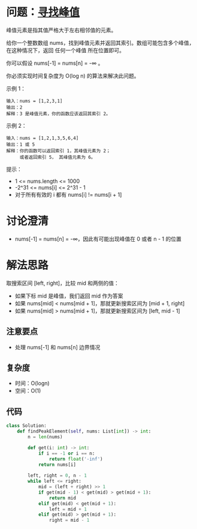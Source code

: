 # 问题：[寻找峰值](https://leetcode.cn/problems/find-peak-element/)

峰值元素是指其值严格大于左右相邻值的元素。

给你一个整数数组 nums，找到峰值元素并返回其索引。数组可能包含多个峰值，在这种情况下，返回 任何一个峰值 所在位置即可。

你可以假设 nums[-1] = nums[n] = -∞ 。

你必须实现时间复杂度为 O(log n) 的算法来解决此问题。

示例 1：

```
输入：nums = [1,2,3,1]
输出：2
解释：3 是峰值元素，你的函数应该返回其索引 2。
```

示例 2：

```
输入：nums = [1,2,1,3,5,6,4]
输出：1 或 5
解释：你的函数可以返回索引 1，其峰值元素为 2；
     或者返回索引 5， 其峰值元素为 6。
```

提示：

- 1 <= nums.length <= 1000
- -2^31 <= nums[i] <= 2^31 - 1
- 对于所有有效的 i 都有 nums[i] != nums[i + 1]

# 讨论澄清

- nums[-1] = nums[n] = -∞，因此有可能出现峰值在 0 或者 n - 1 的位置

# 解法思路

取搜索区间 [left, right]，比较 mid 和两侧的值：

* 如果下标 mid 是峰值，我们返回 mid 作为答案
* 如果 nums[mid] < nums[mid + 1]，那就更新搜索区间为 [mid + 1, right]
* 如果 nums[mid] > nums[mid + 1]，那就更新搜索区间为 [left, mid - 1]

## 注意要点

- 处理 nums[-1] 和 nums[n] 边界情况

## 复杂度

- 时间：O(logn)
- 空间：O(1)

## 代码

```python
class Solution:
    def findPeakElement(self, nums: List[int]) -> int:
        n = len(nums)

        def get(i: int) -> int:
            if i == -1 or i == n:
                return float('-inf')
            return nums[i]
    
        left, right = 0, n - 1
        while left <= right:
            mid = (left + right) >> 1
            if get(mid - 1) < get(mid) > get(mid + 1):
                return mid
            elif get(mid) < get(mid + 1):
                left = mid + 1
            elif get(mid) > get(mid + 1):
                right = mid - 1
```
